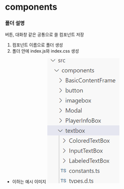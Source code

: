 # components

### 폴더 설명
버튼, 대화창 같은 공통으로 쓸 컴포넌트 저장

1. 컴포넌트 이름으로 폴더 생성
2. 폴더 안에 index.js와 index.css 생성 

 - 이하는 예시 이미지 
![alt text](image.png)